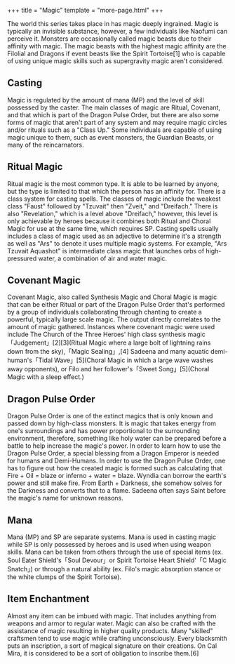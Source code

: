 +++
title = "Magic"
template = "more-page.html"
+++

The world this series takes place in has magic deeply ingrained. Magic is typically an invisible substance, however, a few individuals like Naofumi can perceive it. Monsters are occasionally called magic beasts due to their affinity with magic. The magic beasts with the highest magic affinity are the Filolial and Dragons if event beasts like the Spirit Tortoise[1] who is capable of using unique magic skills such as supergravity magic aren't considered.

## Casting

Magic is regulated by the amount of mana (MP) and the level of skill possessed by the caster. The main classes of magic are Ritual, Covenant, and that which is part of the Dragon Pulse Order, but there are also some forms of magic that aren't part of any system and may require magic circles and/or rituals such as a "Class Up." Some individuals are capable of using magic unique to them, such as event monsters, the Guardian Beasts, or many of the reincarnators.

## Ritual Magic

Ritual magic is the most common type. It is able to be learned by anyone, but the type is limited to that which the person has an affinity for. There is a class system for casting spells. The classes of magic include the weakest class "Faust" followed by "Tzuvait" then "Zveit," and "Dreifach." There is also "Revelation," which is a level above "Dreifach," however, this level is only achievable by heroes because it combines both Ritual and Choral Magic for use at the same time, which requires SP. Casting spells usually includes a class of magic used as an adjective to determine it's a strength as well as "Ars" to denote it uses multiple magic systems. For example, "Ars Tzuvait Aquashot" is intermediate class magic that launches orbs of high-pressured water, a combination of air and water magic.

## Covenant Magic

Covenant Magic, also called Synthesis Magic and Choral Magic is magic that can be either Ritual or part of the Dragon Pulse Order that's performed by a group of individuals collaborating through chanting to create a powerful, typically large scale magic. The output directly correlates to the amount of magic gathered. Instances where covenant magic were used include The Church of the Three Heroes' high class synthesis magic「Judgement」[2][3](Ritual Magic where a large bolt of lightning rains down from the sky),「Magic Sealing」,[4] Sadeena and many aquatic demi-human's「Tidal Wave」[5](Choral Magic in which a large wave washes away opponents), or Filo and her follower's「Sweet Song」[5](Choral Magic with a sleep effect.)

## Dragon Pulse Order

Dragon Pulse Order is one of the extinct magics that is only known and passed down by high-class monsters. It is magic that takes energy from one's surroundings and has power proportional to the surrounding environment, therefore, something like holy water can be prepared before a battle to help increase the magic's power. In order to learn how to use the Dragon Pulse Order, a special blessing from a Dragon Emperor is needed for humans and Demi-Humans. In order to use the Dragon Pulse Order, one has to figure out how the created magic is formed such as calculating that Fire + Oil = blaze or inferno + water = blaze. Wyndia can borrow the earth's power and still make fire. From Earth + Darkness, she somehow solves for the Darkness and converts that to a flame. Sadeena often says Saint before the magic's name for unknown reasons.

## Mana

Mana (MP) and SP are separate systems. Mana is used in casting magic while SP is only possessed by heroes and is used when using weapon skills. Mana can be taken from others through the use of special items (ex. Soul Eater Shield's「Soul Devour」or Spirit Tortoise Heart Shield'「C Magic Snatch」) or through a natural ability (ex. Filo's magic absorption stance or the white clumps of the Spirit Tortoise). 

## Item Enchantment

Almost any item can be imbued with magic. That includes anything from weapons and armor to regular water. Magic can also be crafted with the assistance of magic resulting in higher quality products. Many "skilled" craftsmen tend to use magic while crafting unconsciously. Every blacksmith puts an inscription, a sort of magical signature on their creations. On Cal Mira, it is considered to be a sort of obligation to inscribe them.[6] 
